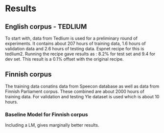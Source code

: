 
# Results

## English corpus - TEDLIUM
To start with, data from Tedlium is used for a preliminary round of experiments. It contains about 207 hours of training data, 1.6 hours of validation data and 2.6 hours of testing data. Espnet recipe for this is tedlium2.
Running the recipe gave results as : 8.2% for test set and 9.4 for dev set. This result is a 0.1% offset with the original recipe. 


## Finnish corpus 
The training data conatins data from Speecon database as well as data from Finnish Parliament corpus. These combined are about 2000 hours of training data. For validation and testing Yle dataset is used which is about 10 hours. 

### Baseline Model for Finnish corpus
Including a LM, gives marginally better results. 

